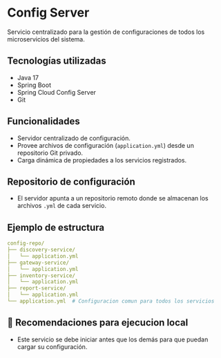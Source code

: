 # Config Server

Servicio centralizado para la gestión de configuraciones de todos los microservicios del sistema.

## Tecnologías utilizadas
- Java 17
- Spring Boot
- Spring Cloud Config Server
- Git

## Funcionalidades
- Servidor centralizado de configuración.
- Provee archivos de configuración (`application.yml`) desde un repositorio Git privado.
- Carga dinámica de propiedades a los servicios registrados.

## Repositorio de configuración
- El servidor apunta a un repositorio remoto donde se almacenan los archivos `.yml` de cada servicio.

## Ejemplo de estructura

```yaml
config-repo/
├── discovery-service/
│   └── application.yml
├── gateway-service/
│   └── application.yml
├── inventory-service/
│   └── application.yml
├── report-service/
│   └── application.yml
└── application.yml  # Configuracion comun para todos los servicios
```

## 🏁 Recomendaciones para ejecucion local
- Este servicio se debe iniciar antes que los demás para que puedan cargar su configuración.

